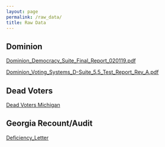 ```yaml
---
layout: page
permalink: /raw_data/
title: Raw Data
---
```


## Dominion
[Dominion_Democracy_Suite_Final_Report_020119.pdf](../raw_data/dominion/Dominion_Democracy_Suite_Final_Report_020119.pdf)

[Dominion_Voting_Systems_D-Suite_5.5_Test_Report_Rev_A.pdf](../raw_data/dominion/Dominion_Voting_Systems_D-Suite_5.5_Test_Report_Rev_A.pdf)


## Dead Voters
[Dead Voters Michigan](../raw_data/michigan_voter_registry/dead_voters)


## Georgia Recount/Audit
[Deficiency_Letter](../raw_data/georgia_recount/Deficiency_Letter_1_.pdf)